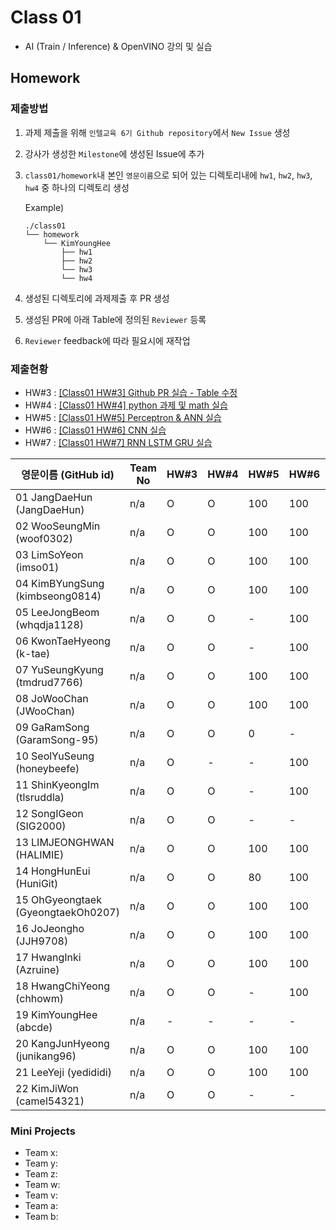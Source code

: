 # Class 01

* AI (Train / Inference) & OpenVINO 강의 및 실습

## Homework

### 제출방법

1. 과제 제출을 위해 `인텔교육 6기 Github repository`에서 `New Issue` 생성

2. 강사가 생성한 `Milestone`에 생성된 Issue에 추가 

3. `class01/homework`내 본인 `영문이름`으로 되어 있는 디렉토리내에 `hw1`, `hw2`, `hw3`, `hw4` 중 하나의 디렉토리 생성

    Example)
    ```
    ./class01
    └── homework
        └── KimYoungHee
            ├── hw1
            ├── hw2
            └── hw3
            └── hw4
    ```

4. 생성된 디렉토리에 과제제출 후 PR 생성

5. 생성된 PR에 아래 Table에 정의된 `Reviewer` 등록

6. `Reviewer` feedback에 따라 필요시에 재작업

### 제출현황

* HW#3 : [[Class01 HW#3] Github PR 실습 - Table 수정](https://github.com/kccistc/intel-06/issues/3)
* HW#4 : [[Class01 HW#4] python 과제 및 math 실습](https://github.com/kccistc/intel-06/issues/4)
* HW#5 : [[Class01 HW#5] Perceptron & ANN 실습](https://github.com/kccistc/intel-06/issues/5)
* HW#6 : [[Class01 HW#6] CNN 실습](https://github.com/kccistc/intel-06/issues/6)
* HW#7 : [[Class01 HW#7] RNN LSTM GRU 실습](https://github.com/kccistc/intel-06/issues/7)

| 영문이름 (GitHub id)           | Team No | HW#3 | HW#4 | HW#5 | HW#6 | HW#7 | Reviewer |
|-------------------------------|---------|------|------|------|------|------|----------|
| 01 JangDaeHun (JangDaeHun) | n/a | O | O | 100 | 100 | - | max5982 |
| 02 WooSeungMin (woof0302) | n/a | O | O | 100 | 100 | 90 | max5982 |
| 03 LimSoYeon (imso01) | n/a | O | O | 100 | 100 | 90 | max5982 |
| 04 KimBYungSung (kimbseong0814) | n/a | O | O | 100 | 100 | 90 | max5982 |
| 05 LeeJongBeom (whqdja1128) | n/a | O | O | - | 100 | - | max5982 |
| 06 KwonTaeHyeong (k-tae) | n/a | O | O | - | 100 | - | J-WBaek |
| 07 YuSeungKyung (tmdrud7766) | n/a | O | O | 100 | 100 | 90 | max5982 |
| 08 JoWooChan   (JWooChan) | n/a | O | O | 100 | 100 | 90 | max5982 |
| 09 GaRamSong (GaramSong-95) | n/a | O | O | 0 | - | - | max5982 |
| 10 SeolYuSeung (honeybeefe) | n/a | O | - | - | 100 | - | max5982 |
| 11 ShinKyeongIm (tlsruddla) | n/a | O | O | - | 100 | 80 | max5982 |
| 12 SongIGeon (SIG2000) | n/a | O | O | - | - | - | max5982 |
| 13 LIMJEONGHWAN (HALIMIE) | n/a | O | O | 100 | 100 | 90 | max5982 |
| 14 HongHunEui (HuniGit) | n/a | O | O | 80 | 100 | - | max5982 |
| 15 OhGyeongtaek (GyeongtaekOh0207) | n/a | O | O | 100 | 100 | - | max5982 |
| 16 JoJeongho (JJH9708) | n/a | O | O | 100 | 100 | 90 | mokiya |
| 17 HwangInki (Azruine) | n/a | O | O | 100 | 100 | - | mokiya |
| 18 HwangChiYeong (chhowm) | n/a | O | O | - | 100 | 90 | mokiya |
| 19 KimYoungHee (abcde) | n/a | - | - | - | - | - | mokiya |
| 20 KangJunHyeong (junikang96) | n/a | O | O | 100 | 100 | 80 | mokiya |
| 21 LeeYeji (yedididi) | n/a | O | O | 100 | 100 | - | mokiya |
| 22 KimJiWon (camel54321) | n/a | O | O | - | - | - | mokiya |

### Mini Projects

* Team x:
* Team y:
* Team z:
* Team w:
* Team v:
* Team a:
* Team b:
